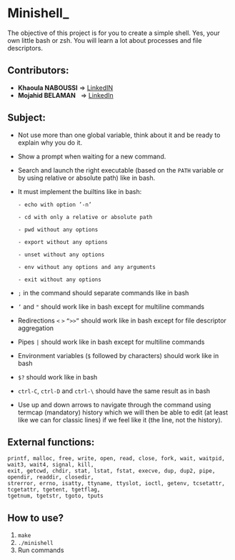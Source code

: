 # Minishell_
The objective of this project is for you to create a simple shell. Yes, your own little bash or zsh. You will learn a lot about processes and file descriptors.
## Contributors:
  <ul>
  <li><b>Khaoula NABOUSSI</b
    > => <a href="https://www.linkedin.com/in/khaoula-naboussi-621646199/" target="_blank">LinkedIN</a></li>
    <li><b>Mojahid BELAMAN</b> &nbsp;&nbsp;=> <a href="https://www.linkedin.com/in/mojahid-belaman/" target="_blank">LinkedIn</a></li>
  </ul>

## Subject:
* Not use more than one global variable, think about it and be ready to explain why you do it.
* Show a prompt when waiting for a new command.
* Search and launch the right executable (based on the ``PATH`` variable or by using
  relative or absolute path) like in bash.
* It must implement the builtins like in bash:

      - echo with option ’-n’
      
      - cd with only a relative or absolute path
      
      - pwd without any options
      
      - export without any options
      
      - unset without any options
      
      - env without any options and any arguments
      
      - exit without any options
      
* ``;`` in the command should separate commands like in bash
* ``’`` and ``"`` should work like in bash except for multiline commands
* Redirections ``<`` ``>`` ``“>>”`` should work like in bash except for file descriptor aggregation
* Pipes ``|`` should work like in bash except for multiline commands
* Environment variables (``$`` followed by characters) should work like in bash
* ``$?`` should work like in bash
* ``ctrl-C``, ``ctrl-D`` and ``ctrl-\`` should have the same result as in bash
* Use up and down arrows to navigate through the command using termcap (mandatory) history which we will then be able to edit (at least like we can for classic lines)
if we feel like it (the line, not the history).

## External functions:
```
printf, malloc, free, write, open, read, close, fork, wait, waitpid, wait3, wait4, signal, kill,
exit, getcwd, chdir, stat, lstat, fstat, execve, dup, dup2, pipe, opendir, readdir, closedir,
strerror, errno, isatty, ttyname, ttyslot, ioctl, getenv, tcsetattr, tcgetattr, tgetent, tgetflag,
tgetnum, tgetstr, tgoto, tputs
```

## How to use?
1.  `make`  
2.  `./minishell`
3.  Run commands
